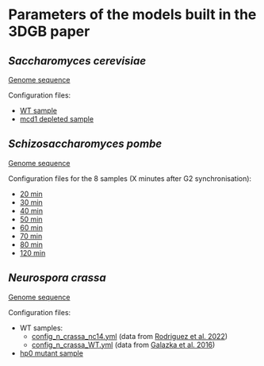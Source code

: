 # Parameters of the models built in the 3DGB paper

## *Saccharomyces cerevisiae*

[Genome sequence](SCERE_genome_chromosomes_only.fasta)

Configuration files:
- [WT sample](config_s_cerevisiae_Const_M.yml)
- [mcd1 depleted sample](config_s_cerevisiae_Const_mcd1.yml)

## *Schizosaccharomyces pombe*

[Genome sequence](SPOMB_genome_chromosomes_only.fasta)

Configuration files for the 8 samples (X minutes after G2 synchronisation):
- [20 min](config_s_pombe_20min.yml)
- [30 min](config_s_pombe_30min.yml)
- [40 min](config_s_pombe_40min.yml)
- [50 min](config_s_pombe_50min.yml)
- [60 min](config_s_pombe_60min.yml)
- [70 min](config_s_pombe_70min.yml)
- [80 min](config_s_pombe_80min.yml)
- [120 min](config_s_pombe_120min.yml)

## *Neurospora crassa*

[Genome sequence](NCRAS_genome_chromosomes_only.fasta)

Configuration files:
- WT samples:
	- [config_n_crassa_nc14.yml]() (data from [Rodriguez et al. 2022](https://pubmed.ncbi.nlm.nih.gov/35244156/))
	- [config_n_crassa_WT.yml]() (data from [Galazka et al. 2016](https://pubmed.ncbi.nlm.nih.gov/27260477/))
- [hp0 mutant sample](config_n_crassa_hp1.yml)


